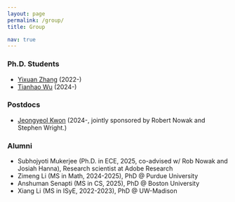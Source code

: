 ```yaml
---
layout: page
permalink: /group/
title: Group

nav: true
---
```


### Ph.D. Students

- <a href="https://sites.google.com/wisc.edu/yixuanzhang/">Yixuan Zhang</a> (2022-) <br> 
- <a href="https://tianhao00.github.io/">Tianhao Wu</a> (2024-)

### Postdocs

- <a href="https://kwonchungli.github.io/">Jeongyeol Kwon</a> (2024-, jointly sponsored by Robert Nowak and Stephen Wright.) <br> 

### Alumni
- Subhojyoti Mukerjee (Ph.D. in ECE, 2025, co-advised w/ Rob Nowak and Josiah Hanna), Research scientist at Adobe Research <br>
- Zimeng Li (MS in Math, 2024-2025), PhD @ Purdue University <br>
- Anshuman Senapti (MS in CS, 2025), PhD @ Boston University <br>
- Xiang Li (MS in ISyE, 2022-2023), PhD @ UW-Madison<br> 